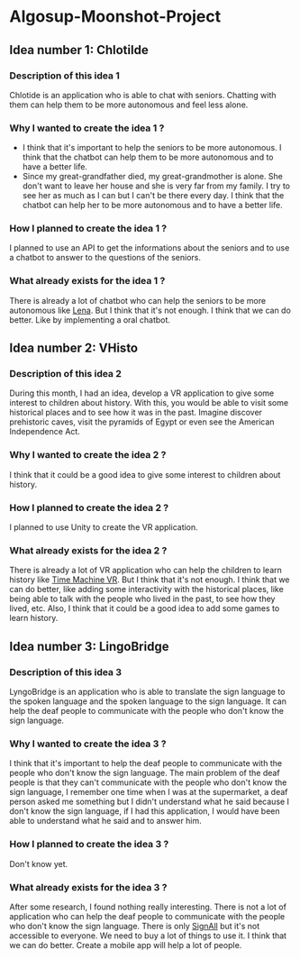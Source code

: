 # Algosup-Moonshot-Project

## Idea number 1: Chlotilde

### Description of this idea 1

Chlotide is an application who is able to chat with seniors. Chatting with them can help them to be more autonomous and feel less alone.

### Why I wanted to create the idea 1 ?

- I think that it's important to help the seniors to be more autonomous. I think that the chatbot can help them to be more autonomous and to have a better life.
- Since my great-grandfather died, my great-grandmother is alone. She don't want to leave her house and she is very far from my family. I try to see her as much as I can but I can't be there every day. I think that the chatbot can help her to be more autonomous and to have a better life.

### How I planned to create the idea 1 ?

I planned to use an API to get the informations about the seniors and to use a chatbot to answer to the questions of the seniors.

### What already exists for the idea 1 ?

There is already a lot of chatbot who can help the seniors to be more autonomous like [Lena](https://www.startuphealth.com/lena). But I think that it's not enough. I think that we can do better. Like by implementing a oral chatbot.

## Idea number 2: VHisto

### Description of this idea 2

During this month, I had an idea, develop a VR application to give some interest to children about history. With this, you would be able to visit some historical places and to see how it was in the past. Imagine discover prehistoric caves, visit the pyramids of Egypt or even see the American Independence Act.

### Why I wanted to create the idea 2 ?

I think that it could be a good idea to give some interest to children about history. 

### How I planned to create the idea 2 ?

I planned to use Unity to create the VR application.

### What already exists for the idea 2 ?

There is already a lot of VR application who can help the children to learn history like [Time Machine VR](https://www.oculus.com/experiences/rift/1092474780792679/?locale=fr_FR). But I think that it's not enough. I think that we can do better, like adding some interactivity with the historical places, like being able to talk with the people who lived in the past, to see how they lived, etc. Also, I think that it could be a good idea to add some games to learn history.

## Idea number 3: LingoBridge

### Description of this idea 3

LyngoBridge is an application who is able to translate the sign language to the spoken language and the spoken language to the sign language. It can help the deaf people to communicate with the people who don't know the sign language.

### Why I wanted to create the idea 3 ?

I think that it's important to help the deaf people to communicate with the people who don't know the sign language. The main problem of the deaf people is that they can't communicate with the people who don't know the sign language, I remember one time when I was at the supermarket, a deaf person asked me something but I didn't understand what he said because I don't know the sign language, if I had this application, I would have been able to understand what he said and to answer him.

### How I planned to create the idea 3 ?

Don't know yet.

### What already exists for the idea 3 ?

After some research, I found nothing really interesting. There is not a lot of application who can help the deaf people to communicate with the people who don't know the sign language. There is only [SignAll](https://signall.us/) but it's not accessible to everyone. We need to buy a lot of things to use it. I think that we can do better. Create a mobile app will help a lot of people.
